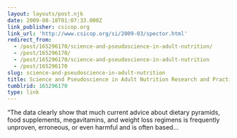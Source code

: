 ```yaml
---
layout: layouts/post.njk
date: 2009-08-18T01:07:33.000Z
link_publisher: csicop.org
link_url: 'http://www.csicop.org/si/2009-03/spector.html'
redirect_from:
  - /post/165296170/science-and-pseudoscience-in-adult-nutrition/
  - /post/165296170/
  - /post/165296170/science-and-pseudoscience-in-adult-nutrition
  - /post/165296170
slug: science-and-pseudoscience-in-adult-nutrition
title: Science and Pseudoscience in Adult Nutrition Research and Practice
tumblrid: 165296170
type: link
---
```

<p>&ldquo;The data clearly show that much current advice about dietary pyramids, food supplements, megavitamins, and weight loss regimens is frequently unproven, erroneous, or even harmful and is often based&hellip;</p>
